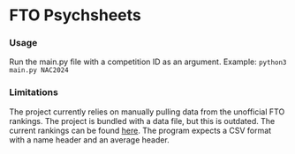 # FTO Psychsheets

### Usage
Run the main.py file with a competition ID as an argument. Example:
```python3 main.py NAC2024```

### Limitations
The project currently relies on manually pulling data from the unofficial FTO rankings. The project is bundled with a data file, but this is outdated. The current rankings can be found [here](https://docs.google.com/spreadsheets/d/1JjHTxu-KOpwmHGyGmgBa1N4WTmu3CEKAUyZ1BykRg58/edit?gid=1160150188#gid=1160150188). The program expects a CSV format with a name header and an average header.
